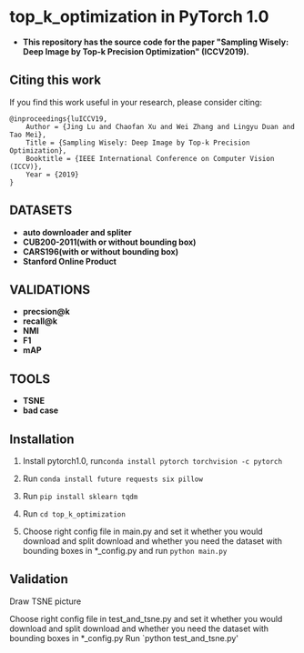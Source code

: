 # top_k_optimization in PyTorch 1.0
- **This repository has the source code for the paper "Sampling Wisely: Deep Image by Top-k Precision Optimization" (ICCV2019).**

## Citing this work
If you find this work useful in your research, please consider citing:

    @inproceedings{luICCV19,
        Author = {Jing Lu and Chaofan Xu and Wei Zhang and Lingyu Duan and Tao Mei},
        Title = {Sampling Wisely: Deep Image by Top-k Precision Optimization},
        Booktitle = {IEEE International Conference on Computer Vision (ICCV)},
        Year = {2019}
    }

## DATASETS
- **auto downloader and spliter** 
- **CUB200-2011(with or without bounding box)** 
- **CARS196(with or without bounding box)** 
- **Stanford Online Product** 

## VALIDATIONS
- **precsion@k** 
- **recall@k** 
- **NMI** 
- **F1** 
- **mAP** 

## TOOLS
- **TSNE**
- **bad case** 

## Installation
1. Install pytorch1.0, run`conda install pytorch torchvision -c pytorch`

2. Run `conda install future requests six pillow`

3. Run `pip install sklearn tqdm`

4. Run `cd top_k_optimization`

5. Choose right config file in main.py and set it whether you would download and split download and whether you need the dataset with bounding boxes in *_config.py and run `python main.py`

## Validation
Draw TSNE picture

Choose right config file in test_and_tsne.py and set it whether you would download and split download and whether you need the dataset with bounding boxes in *_config.py
Run `python test_and_tsne.py'
